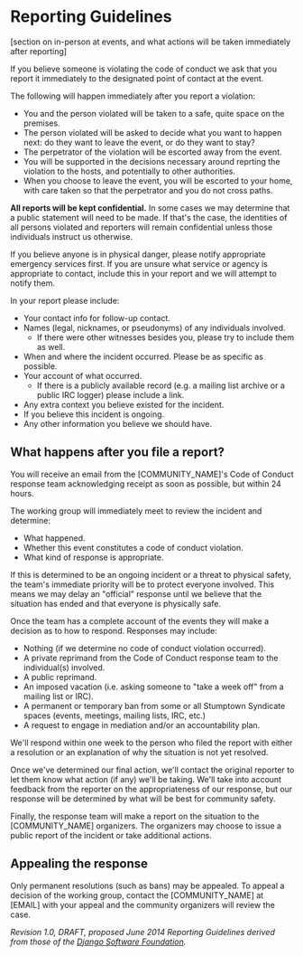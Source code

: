 # Reporting Guidelines

[section on in-person at events, and what actions will be taken immediately after reporting]

If you believe someone is violating the code of conduct we ask that you report it immediately to the designated point of contact at the event.

The following will happen immediately after you report a violation:
 * You and the person violated will be taken to a safe, quite space on the premises.
 * The person violated will be asked to decide what you want to happen next: do they want to leave the event, or do they want to stay?
 * The perpetrator of the violation will be escorted away from the event.
 * You will be supported in the decisions necessary around reprting the violation to the hosts, and potentially to other authorities. 
 * When you choose to leave the event, you will be escorted to your home, with care taken so that the perpetrator and you do not cross paths.
 
**All reports will be kept confidential.** In some cases we may determine that a public statement will need to be made. If that's the case, the identities of all persons violated and reporters will remain confidential unless those individuals instruct us otherwise.

If you believe anyone is in physical danger, please notify appropriate emergency services first. If you are unsure what service or agency is appropriate to contact, include this in your report and we will attempt to notify them.

In your report please include:

* Your contact info for follow-up contact.
* Names (legal, nicknames, or pseudonyms) of any individuals involved.
  * If there were other witnesses besides you, please try to include them as well.
* When and where the incident occurred. Please be as specific as possible.
* Your account of what occurred. 
  * If there is a publicly available record (e.g. a mailing list archive or a public IRC logger) please include a link.
* Any extra context you believe existed for the incident.
* If you believe this incident is ongoing.
* Any other information you believe we should have.

## What happens after you file a report?

You will receive an email from the [COMMUNITY_NAME]'s Code of Conduct response team acknowledging receipt as soon as possible, but within 24 hours.

The working group will immediately meet to review the incident and determine:

* What happened.
* Whether this event constitutes a code of conduct violation.
* What kind of response is appropriate.

If this is determined to be an ongoing incident or a threat to physical safety, the team's immediate priority will be to protect everyone involved. This means we may delay an "official" response until we believe that the situation has ended and that everyone is physically safe.

Once the team has a complete account of the events they will make a decision as to how to respond. Responses may include:

* Nothing (if we determine no code of conduct violation occurred).
* A private reprimand from the Code of Conduct response team to the individual(s) involved.
* A public reprimand.
* An imposed vacation (i.e. asking someone to "take a week off" from a mailing list or IRC).
* A permanent or temporary ban from some or all Stumptown Syndicate spaces (events, meetings, mailing lists, IRC, etc.)
* A request to engage in mediation and/or an accountability plan.

We'll respond within one week to the person who filed the report with either a resolution or an explanation of why the situation is not yet resolved.

Once we've determined our final action, we'll contact the original reporter to let them know what action (if any) we'll be taking. We'll take into account feedback from the reporter on the appropriateness of our response, but our response will be determined by what will be best for community safety.

Finally, the response team will make a report on the situation to the [COMMUNITY_NAME] organizers. The organizers may choose to issue a public report of the incident or take additional actions.

## Appealing the response

Only permanent resolutions (such as bans) may be appealed. To appeal a decision of the working group, contact the [COMMUNITY_NAME] at [EMAIL] with your appeal and the community organizers will review the case.

_Revision 1.0, DRAFT, proposed June 2014_
_Reporting Guidelines derived from those of the [Django Software Foundation](https://www.djangoproject.com/conduct/reporting/)._
